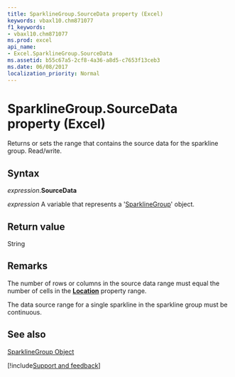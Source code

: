 ```yaml
---
title: SparklineGroup.SourceData property (Excel)
keywords: vbaxl10.chm871077
f1_keywords:
- vbaxl10.chm871077
ms.prod: excel
api_name:
- Excel.SparklineGroup.SourceData
ms.assetid: b55c67a5-2cf8-4a36-a8d5-c7653f13ceb3
ms.date: 06/08/2017
localization_priority: Normal
---
```



# SparklineGroup.SourceData property (Excel)

Returns or sets the range that contains the source data for the sparkline group. Read/write.


## Syntax

_expression_.**SourceData**

_expression_ A variable that represents a '[SparklineGroup](Excel.SparklineGroup.md)' object.


## Return value

String


## Remarks

The number of rows or columns in the source data range must equal the number of cells in the  **[Location](Excel.SparklineGroup.Location.md)** property range.

The data source range for a single sparkline in the sparkline group must be continuous.


## See also


[SparklineGroup Object](Excel.SparklineGroup.md)

[!include[Support and feedback](~/includes/feedback-boilerplate.md)]